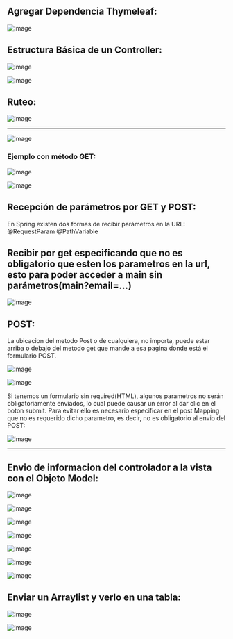 ## Agregar Dependencia Thymeleaf:

![image](https://github.com/Pierohc/GTICS/assets/133154904/4f057399-3d36-4ef2-99fa-75dc22646b70)

## Estructura Básica de un Controller:

![image](https://github.com/Pierohc/GTICS/assets/133154904/7dc33501-adfd-4e93-955f-d486fe1ea850)

![image](https://github.com/Pierohc/GTICS/assets/133154904/435feb47-2b48-4310-9fc0-2d7787c2cf80)


## Ruteo:

![image](https://github.com/Pierohc/GTICS/assets/133154904/a2e69cb3-5570-4d67-811f-6b3973a49a4d)

------------------------------------

![image](https://github.com/Pierohc/GTICS/assets/133154904/3982e2bd-60e7-4d55-8557-f3a00fca633f)

### Ejemplo con método GET: 

![image](https://github.com/Pierohc/GTICS/assets/133154904/aaae6463-12ee-4524-a556-b02410b891fd)


![image](https://github.com/Pierohc/GTICS/assets/133154904/6a5a192a-9aff-4197-adee-f5aefd9f2058)

## Recepción de parámetros por GET y POST:

En Spring existen dos formas de recibir parámetros en la URL:
@RequestParam
@PathVariable

## Recibir por get especificando que no es obligatorio que esten los parametros en la url, esto para poder acceder a main sin parámetros(main?email=...)

![image](https://github.com/Pierohc/GTICS/assets/133154904/2218293a-5129-4211-94e5-4a5d14a4c751)

## POST:

La ubicacion del metodo Post o de cualquiera, no importa, puede estar arriba o debajo del metodo get que mande a esa pagina donde está el formulario POST.


![image](https://github.com/Pierohc/GTICS/assets/133154904/eae83eb4-755e-4b8d-8e98-1f9cbacdef5e)

![image](https://github.com/Pierohc/GTICS/assets/133154904/f5cd61c8-7983-44b8-9e23-271ba4f48bb4)


Si tenemos un formulario sin required(HTML), algunos parametros no serán obligatoriamente enviados, lo cual puede causar un error al dar clic en el boton submit. Para evitar ello es necesario especificar en el post Mapping que no es requerido dicho parametro, es decir, no es obligatorio al envio del POST: 


![image](https://github.com/Pierohc/GTICS/assets/133154904/27687925-47f6-4bfd-b3d4-ab6471ac963e)


---------------------------------------

## Envio de informacion del controlador a la vista con el Objeto Model:

![image](https://github.com/Pierohc/GTICS/assets/133154904/a8fd5e65-27d0-475b-87f0-7fd051f22d0f)

![image](https://github.com/Pierohc/GTICS/assets/133154904/60368b91-5f62-4da8-9c1d-e79d5538b8c3)

![image](https://github.com/Pierohc/GTICS/assets/133154904/686393df-4f60-47b5-a995-3c75d43e3d33)

![image](https://github.com/Pierohc/GTICS/assets/133154904/81396b32-0178-405b-be19-1766e454b8e2)

![image](https://github.com/Pierohc/GTICS/assets/133154904/724ddc30-fde5-4744-bfd3-d881f966137f)

![image](https://github.com/Pierohc/GTICS/assets/133154904/92caa164-8d3c-4fe1-bcb5-25e3048aa7a5)

![image](https://github.com/Pierohc/GTICS/assets/133154904/cf10af54-d4bf-452f-83c9-432d1f47cc18)

## Enviar un Arraylist y verlo en una tabla:

![image](https://github.com/Pierohc/GTICS/assets/133154904/70275850-114e-42d2-8218-c6dcd639f3f8)

![image](https://github.com/Pierohc/GTICS/assets/133154904/327e497a-0c81-44b9-832c-6239750981b8)









